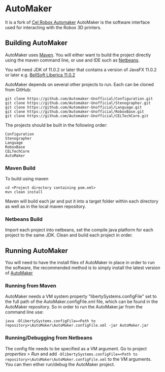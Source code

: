 # AutoMaker
It is a fork of [Cel Robox Automaker](https://github.com/celsworthy/AutoMaker)
AutoMaker is the software interface used for interacting with the Robox 3D printers.
## Building AutoMaker
AutoMaker uses [Maven](http://maven.apache.org/download.cgi). You will either want to build the project directly using the maven command line, or use and IDE such as [Netbeans](http://netbeans.apache.org/download/index.html).

You will need JDK of 11.0.2 or later that contains a version of JavaFX 11.0.2 or later e.g. [BellSoft Liberica 11.0.2](https://bell-sw.com/pages/java-11.0.2/)

AutoMaker depends on several other projects to run. Each can be cloned from GitHub:

	git clone https://github.com/Automaker-Unofficial/Configuration.git
	git clone https://github.com/Automaker-Unofficial/Stenographer.git
	git clone https://github.com/Automaker-Unofficial/Language.git
	git clone https://github.com/Automaker-Unofficial/RoboxBase.git
	git clone https://github.com/Automaker-Unofficial/CELTechCore.git
	
The projects should be built in the following order:

	Configuration
	Stenographer
	Language
	RoboxBase
	CELTechCore
	AutoMaker

### Maven Build
To build using maven
	
	cd <Project directory containing pom.xml>
	mvn clean install

Maven will build each jar and put it into a target folder within each directory as well as in the local maven repository.

### Netbeans Build
Import each project into netbeans, set the compile java platform for each project to the same JDK. Clean and build each project in order.

## Running AutoMaker
You will need to have the install files of AutoMaker in place in order to run the software, the recommended method is to simply install the latest version of [AutoMaker](http://cel-robox.com/downloads)

### Running from Maven
AutoMaker needs a VM system property "libertySystems.configFile" set to the full path of the AutoMaker.configFile.xml file, which can be found in the AutoMaker repository. So in order to run the AutoMaker.jar from the command line use:
 
	java -DlibertySystems.configFile=<Path to repository>\AutoMaker\AutoMaker.configFile.xml -jar AutoMaker.jar

### Running/Debugging from Netbeans
The config file needs to be specified as a VM argument. Go to project *properties > Run* and add ```-DlibertySystems.configFile=<Path to repository>\AutoMaker\AutoMaker.configFile.xml``` to the VM arguments. You can then either run/debug the AutoMaker project.
